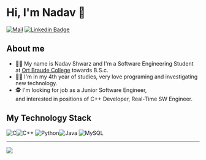 # Hi, I'm Nadav 👋

[![Mail](https://img.shields.io/badge/-nadave.19933@gmail.com-red?style=flat-square&logo=gmail&logoColor=white)](mailto:nadave.19933@gmail.com)
[![Linkedin Badge](https://img.shields.io/badge/-Nadav_Shwarz-blue?style=flat-square&logo=Linkedin&logoColor=white&link=https://www.linkedin.com/in/nadav-shwarz/)](https://www.linkedin.com/in/nadav-shwarz/) 


## About me 

-	🧑‍🎓 My name is Nadav Shwarz and I'm a Software Engineering Student \
     at [Ort Braude College](https://w3.braude.ac.il/?lang=en) towards B.S.c.
-	🧑‍💻 I'm in my 4th year of studies, very love programing and investigating new technology.
-	🕵️ I'm looking for job as a Junior Software Engineer,\
     and interested in positions of C++ Developer, Real-Time SW Engineer.


## My Technology Stack 
![](https://img.icons8.com/color/50/000000/c-programming.png "C")![](https://img.icons8.com/color/48/000000/c-plus-plus-logo.png "C++")
![](https://img.icons8.com/color/48/000000/python--v1.png "Python")![](https://img.icons8.com/color/48/000000/java-coffee-cup-logo--v1.png "Java")
![](https://img.icons8.com/color/48/000000/mysql-logo.png "MySQL")


--------
<img src="https://github-readme-stats.vercel.app/api?username=NadavShwartz93&show_icons=true&title_color=195864&text_color=766149&bg_color=E6F6FC&icon_color=D5C9B6">
